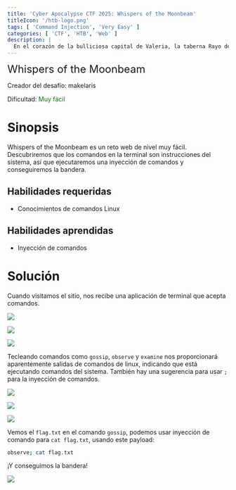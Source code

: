 ```yaml
---
title: 'Cyber Apocalypse CTF 2025: Whispers of the Moonbeam'
titleIcon: '/htb-logo.png'
tags: [ 'Command Injection', 'Very Easy' ]
categories: [ 'CTF', 'HTB', 'Web' ]
description: |
  En el corazón de la bulliciosa capital de Valeria, la taberna Rayo de Luna se erige como un animado centro de susurros, apuestas y tratos ilícitos. Bajo las risas de los clientes borrachos y el tintineo de las jarras, se dice que la taberna alberga algo más que cerveza y alegría: es un punto de encuentro secreto para espías, ladrones y leales a la causa de Malakar. La Comunidad se ha enterado de que en las trastiendas ocultas de la Taberna Rayo de Luna se intercambia una información crucial: la ubicación del Cartógrafo Velo de Sombra, un informante que posee un mapa perdido hace mucho tiempo en el que se detallan las defensas de la fortaleza de Malakar. Si la hermandad quiere tener alguna posibilidad de entrar en la Ciudadela de Obsidiana, debe obtener este mapa antes de que caiga en manos enemigas.
---
```


<font size='5'>Whispers of the Moonbeam</font>

Creador del desafío: makelaris

Dificultad: <font color='green'>Muy fácil</font>

# Sinopsis

Whispers of the Moonbeam es un reto web de nivel muy fácil. Descubriremos que los comandos en la terminal son instrucciones del sistema, así que ejecutaremos una inyección de comandos y conseguiremos la bandera.

## Habilidades requeridas

- Conocimientos de comandos Linux

## Habilidades aprendidas

- Inyección de comandos

# Solución

Cuando visitamos el sitio, nos recibe una aplicación de terminal que acepta comandos.

![](/htb/cyber-apocalypse/whispers-of-the-moonbeam/index.png)

![](/htb/cyber-apocalypse/whispers-of-the-moonbeam/gossip.png)

![](/htb/cyber-apocalypse/whispers-of-the-moonbeam/injection.png)

Tecleando comandos como `gossip`, `observe` y `examine` nos proporcionará aparentemente salidas de comandos de linux, indicando que está ejecutando comandos del sistema. También hay una sugerencia para usar `;` para la inyección de comandos.

![](/htb/cyber-apocalypse/whispers-of-the-moonbeam/gossip.png)

![](/htb/cyber-apocalypse/whispers-of-the-moonbeam/observe.png)

![](/htb/cyber-apocalypse/whispers-of-the-moonbeam/examine.png)

Vemos el `flag.txt` en el comando `gossip`, podemos usar inyección de comando para `cat flag.txt`, usando este payload:

```sh
observe; cat flag.txt
```

¡Y conseguimos la bandera!

![](/htb/cyber-apocalypse/whispers-of-the-moonbeam/flag.png)